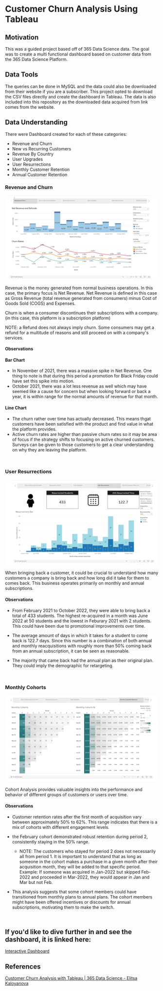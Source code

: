 # Customer Churn Analysis Using Tableau
## Motivation
This was a guided project based off of 365 Data Science data. The goal was to create a multi functional dashboard based on customer data from the 365 Data Science Platform. 

## Data Tools
The queries can be done in MySQL and the data could also be downloaded from their website if you are a subscriber. This project opted to download the CSV files directly and create the dashboard in Tableau. The data is also included into this repository as the downloaded data acquired from link comes from the website.

## Data Understanding
There were Dashboard created for each of these categories:

- Revenue and Churn
- New vs Recurring Customers
- Revenue By Country
- User Upgrades
- User Resurrections
- Monthly Customer Retention
- Annual Customer Retention

### <b> Revenue and Churn </b>
![](images/revenue_and_churn.png)

Revenue is the money generated from normal business operations. In this case, the primary focus is Net Revenue. Net Revenue is defined in this case as Gross Revenue (total revenue generated from consumers) minus Cost of Goods Sold (COGS) and Expenses.

Churn is when a consumer discontinues their subscriptions with a company. (in this case, this platform is a subscription platform)

NOTE: a Refund does not always imply churn. Some consumers may get a refund for a multitude of reasons and still proceed on with a company's services.
#### <b> Observations </b>

#### <b> Bar Chart </b>
- In November of 2021, there was a massive spike in Net Revenue. One thing to note is that during this period a promotion for Black Friday could have set this spike into motion. 
- October 2021, there was a lot less revenue as well which may have seemed like a cause for concern but when looking forward or back a year, it is within range for the normal amounts of revenue for that month. 
#### <b> Line Chart </b>
- The churn rather over time has actually decreased. This means thgat customers have been satisfied with the product and find value in what the platform provides.
- Active churn rates are higher than passive churn rates so it may be area of focus if the strategy shifts to focusing on active churned customers. Surveys can be given to those customers to get a clear understanding on why they are leaving the platform.

&nbsp;

### <b> User Resurrections </b>
![](images/user_resurrections.png)

When bringing back a customer, it could be crucial to understand how many customers a company is bring back and how long did it take for them to comes back. This business operates primarily on monthly and annual subscriptions.

#### <b> Observations </b>
- From February 2021 to October 2022, they were able to bring back a total of 433 students. The highest re-acquired in a month was June 2022 at 50 students and the lowest in Feburary 2021 with 2 students. This could have been due to promotional improvements over time.

- The average amount of days in which it takes for a student to come back is 122.7 days. Since this number is a combination of both annual and monthly reacquisitions with roughly more than 50% coming back from an annual subscription, it can be seen as reasonable.

-  The majority that came back had the annual plan as their original plan. They could imply the demographic for retargeting.

&nbsp;

### <b> Monthly Cohorts </b>
![](images/monthly_cohorts.png)

Cohort Analysis provides valuable insights into the performance and behavior of different groups of customers or users over time.

#### <b> Observations </b>
- Customer retention rates after the first month of acquisition vary between approximately 50% to 62%. This range indicates that there is a mix of cohorts with different engagement levels.

- the February cohort demonstrated robust retention during period 2, consistently staying in the 50% range.

    - NOTE: The customers who stayed for period 2 does not necessarily all from period 1. It is important to understand that as long as someone in the cohort makes a purchase in a given month after their acquisition month, they will be added to that specific period.
Example: If someone was acquired in Jan-2022 but skipped Feb-2022 and proceeded in Mar-2022, they would appear in Jan and Mar but not Feb.

-  This analysis suggests that some cohort members could have transitioned from monthly plans to annual plans. The cohort members might have been offered incentives or discounts for annual subscriptions, motivating them to make the switch.


&nbsp;

## If you'd like to dive further in and see the dashboard, it is linked here: 
[Interactive Dashboard](https://public.tableau.com/app/profile/jonathan.roman/viz/365_customer_churn_16902974664830/CustomerChurnStory?publish=yes)


## References

[Customer Churn Analysis with Tableau | 365 Data Science - Elitsa Kaloyanova](https://365datascience.com/)
